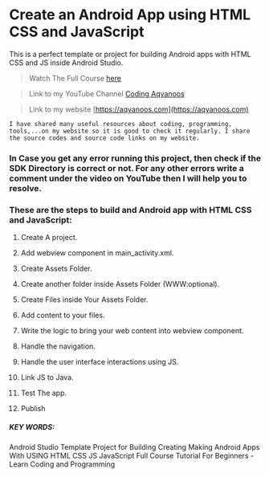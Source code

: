 # Create an Android App using HTML CSS and JavaScript

This is a perfect template or project for building Android apps with HTML CSS and JS inside Android Studio. 

> Watch The Full Course [here](https://youtu.be/_aOpiRiaUak?feature=shared)

> Link to my YouTube Channel [Coding Aqyanoos](https://www.youtube.com/@CodingAqyanoos)

> Link to my website [https://aqyanoos.com](https://aqyanoos.com)

`I have shared many useful resources about coding, programming, tools,...on my website so it is good to check it regularly. I share the source codes and source code links on my website.`

### In Case you get any error running this project, then check if the SDK Directory is correct or not. For any other errors write a comment under the video on YouTube then I will help you to resolve.


### These are the steps to build and Android app with HTML CSS and JavaScript:

1. Create A project.

2. Add webview component in main_activity.xml.

3. Create Assets Folder.

4. Create another folder inside Assets Folder (WWW:optional).

5. Create Files inside Your Assets Folder.

6. Add content to your files.

7. Write the logic to bring your web content into webview component.

8. Handle the navigation.

9. Handle the user interface interactions using JS.

10. Link JS to Java.

11. Test The app.

12. Publish

##### KEY WORDS:

Android Studio Template Project for Building Creating Making Android Apps With USING HTML CSS JS JavaScript Full Course Tutorial For Beginners - Learn Coding and Programming 

